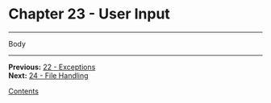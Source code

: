 # Chapter 23 - User Input

---

Body

---

**Previous:** [22 - Exceptions](./22-exceptions.md)  
**Next:** [24 - File Handling](./24-files.md)

[Contents](./readme.md)